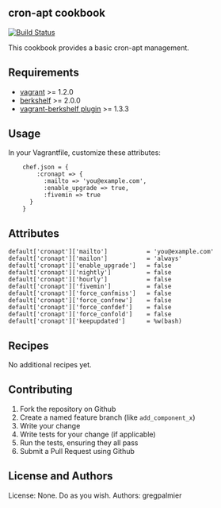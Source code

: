 cron-apt cookbook
------------------

[![Build Status](https://secure.travis-ci.org/gregpalmier/cronapt-cookbook.png)](http://travis-ci.org/gregpalmier/cronapt-cookbook)

This cookbook provides a basic cron-apt management.

Requirements
------------
* [vagrant](http://downloads.vagrantup.com/) >= 1.2.0
* [berkshelf](http://berkshelf.com/) >= 2.0.0
* [vagrant-berkshelf plugin](https://github.com/RiotGames/vagrant-berkshelf) >= 1.3.3

Usage
-----

In your Vagrantfile, customize these attributes:

````
    chef.json = {
        :cronapt => {
          :mailto => 'you@example.com',
          :enable_upgrade => true,
          :fivemin => true
      }
    }
````

Attributes
----------

````
default['cronapt']['mailto']           = 'you@example.com'
default['cronapt']['mailon']           = 'always'
default['cronapt']['enable_upgrade']   = false
default['cronapt']['nightly']          = false
default['cronapt']['hourly']           = false
default['cronapt']['fivemin']          = false
default['cronapt']['force_confmiss']   = false
default['cronapt']['force_confnew']    = false
default['cronapt']['force_confdef']    = false
default['cronapt']['force_confold']    = false
default['cronapt']['keepupdated']      = %w(bash)
````

Recipes
-------

No additional recipes yet.

Contributing
------------

1. Fork the repository on Github
2. Create a named feature branch (like `add_component_x`)
3. Write your change
4. Write tests for your change (if applicable)
5. Run the tests, ensuring they all pass
6. Submit a Pull Request using Github

License and Authors
-------------------
License: None.  Do as you wish.
Authors: gregpalmier
